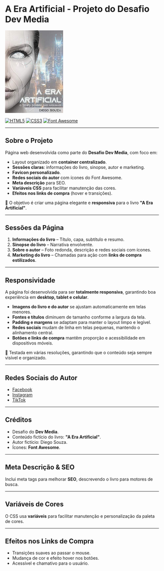 # A Era Artificial - Projeto do Desafio Dev Media

<img src="./img/capa-livro.jpg" alt="Capa do livro" width="190px" />

[![HTML5](https://img.shields.io/badge/HTML5-E34F26?style=for-the-badge&logo=html5&logoColor=white)](https://developer.mozilla.org/pt-BR/docs/Web/HTML) 
[![CSS3](https://img.shields.io/badge/CSS3-1572B6?style=for-the-badge&logo=css3&logoColor=white)](https://developer.mozilla.org/pt-BR/docs/Web/CSS) 
[![Font Awesome](https://img.shields.io/badge/Font_Awesome-528DD7?style=for-the-badge&logo=fontawesome&logoColor=white)](https://fontawesome.com/)

---

## Sobre o Projeto

Página web desenvolvida como parte do **Desafio Dev Media**, com foco em:

- Layout organizado em **container centralizado**.
- **Sessões claras**: informações do livro, sinopse, autor e marketing.
- **Favicon personalizado**.
- **Redes sociais do autor** com ícones do Font Awesome.
- **Meta descrição** para SEO.
- **Variáveis CSS** para facilitar manutenção das cores.
- **Efeitos nos links de compra** (hover e transições).

🎯 O objetivo é criar uma página elegante e **responsiva** para o livro **"A Era Artificial"**.

---

## Sessões da Página

1. **Informações do livro** – Título, capa, subtítulo e resumo.
2. **Sinopse do livro** – Narrativa envolvente.
3. **Sobre o autor** – Foto redonda, descrição e redes sociais com ícones.
4. **Marketing do livro** – Chamadas para ação com **links de compra estilizados**.

---

## Responsividade

A página foi desenvolvida para ser **totalmente responsiva**, garantindo boa experiência em **desktop, tablet e celular**.

- **Imagens do livro e do autor** se ajustam automaticamente em telas menores.
- **Fontes e títulos** diminuem de tamanho conforme a largura da tela.
- **Padding e margens** se adaptam para manter o layout limpo e legível.
- **Redes sociais** mudam de linha em telas pequenas, mantendo o alinhamento central.
- **Botões e links de compra** mantêm proporção e acessibilidade em dispositivos móveis.

📱 Testada em várias resoluções, garantindo que o conteúdo seja sempre visível e organizado.

---

## Redes Sociais do Autor

- <i class="fab fa-facebook-square"></i> [Facebook](#)
- <i class="fab fa-instagram"></i> [Instagram](#)
- <i class="fab fa-tiktok"></i> [TikTok](#)

---

## Créditos

- Desafio do **Dev Media**.
- Conteúdo fictício do livro: **"A Era Artificial"**.
- Autor fictício: Diego Souza.
- Ícones: **Font Awesome**.

---

## Meta Descrição & SEO

Inclui meta tags para melhorar **SEO**, descrevendo o livro para motores de busca.

---

## Variáveis de Cores

O CSS usa **variáveis** para facilitar manutenção e personalização da paleta de cores.

---

## Efeitos nos Links de Compra

- Transições suaves ao passar o mouse.
- Mudança de cor e efeito hover nos botões.
- Acessível e chamativo para o usuário.
